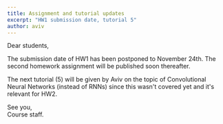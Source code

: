 ```yaml
---
title: Assignment and tutorial updates
excerpt: "HW1 submission date, tutorial 5"
author: aviv
---
```


Dear students,

The submission date of HW1 has been postponed to November 24th.
The second homework assignment will be published soon thereafter.

The next tutorial (5) will be given by Aviv on the topic of Convolutional Neural
Networks (instead of RNNs) since this wasn't covered yet and it's relevant for
HW2.

See you,  
Course staff.


